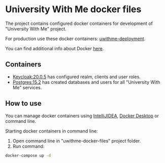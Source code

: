 # University With Me docker files

The project contains configured docker containers for development of "University With Me" project.

For production use these docker containers: [uwithme-deployment](https://github.com/Misha999777/uwithme-deployment).

You can find additional info about Docker [here](https://www.docker.com/).

## Containers
- [Keycloak:20.0.5](https://quay.io/repository/keycloak/keycloak) has configured realm, clients and user roles.
- [Postgres:15.2](https://hub.docker.com/_/postgres) has created databases and users for all "University With Me" services.

## How to use
You can manage docker containers using [IntelliJIDEA](https://www.jetbrains.com/idea/), [Docker Desktop](https://www.docker.com/products/docker-desktop/) or command line. 

Starting docker containers in command line:
1. Open command line in "uwithme-docker-files" project folder.
2. Run command: 
```bash
docker-compose up -d
```

